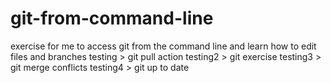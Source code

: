 # git-from-command-line
exercise for me to access git from the command line and learn how to edit files and branches
testing > git pull action
testing2 > git exercise
testing3 > git merge conflicts
testing4 > git up to date 




